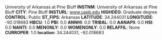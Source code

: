 
University of Arkansas at Pine Bluff
**INSTNM**: University of Arkansas at Pine Bluff
**CITY**: Pine Bluff
**INSTURL**: www.uapb.edu
**HIGHDEG**: Graduate degree
**CONTROL**: Public
**ST_FIPS**: Arkansas
**LATITUDE**: 34.244031
**LONGITUDE**: -92.018683
**HBCU**: 1.0
**PBI**: 0.0
**ANNHI**: 0.0
**TRIBAL**: 0.0
**AANAPII**: 0.0
**HSI**: 0.0
**NANTI**: 0.0
**MENONLY**: 0.0
**WOMENONLY**: 0.0
**RELAFFIL**: None
**CURROPER**: 1.0
**location**: 34.244031, -92.018683